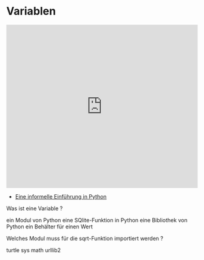# Variablen

<iframe src="https://player.vimeo.com/video/243531746?title=0&byline=0&portrait=0" width="100%" height="430" frameborder="0" webkitallowfullscreen mozallowfullscreen allowfullscreen></iframe>

<!--sec data-title="Links" data-id="links" data-show=true ces-->

* [Eine informelle Einführung in Python](https://py-tutorial-de.readthedocs.io/de/python-3.3/introduction.html)

<!--endsec-->

<!--sec data-title="Quiz" data-id="quiz" data-show=true data-collapse=true ces-->

<quiz name="">
    <question>
        <p>Was ist eine Variable ?</p>
        <answer>ein Modul von Python</answer>
        <answer>eine SQlite-Funktion in Python</answer>
        <answer>eine Bibliothek von Python</answer>
        <answer correct>ein Behälter für einen Wert</answer>
    </question>
    <question>
        <p>Welches Modul muss für die sqrt-Funktion importiert werden ?</p>
        <answer>turtle</answer>
        <answer>sys</answer>
        <answer correct>math</answer>
        <answer>urllib2</answer>
    </question>
</quiz>

<!--endsec-->
